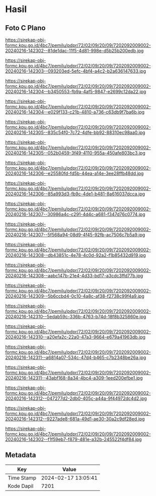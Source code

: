 # Hasil

## Foto C Plano

https://sirekap-obj-formc.kpu.go.id/4bc7/pemilu/pdpr/72/02/09/20/09/7202092009002-20240216-142302--81de1dac-11f5-4d81-998e-d5b25b200edb.jpg

https://sirekap-obj-formc.kpu.go.id/4bc7/pemilu/pdpr/72/02/09/20/09/7202092009002-20240216-142303--093203ed-5efc-4bf4-a4c2-b2a636147633.jpg

https://sirekap-obj-formc.kpu.go.id/4bc7/pemilu/pdpr/72/02/09/20/09/7202092009002-20240216-142304--b3450553-fb9a-4af5-9847-e2699c12da22.jpg

https://sirekap-obj-formc.kpu.go.id/4bc7/pemilu/pdpr/72/02/09/20/09/7202092009002-20240216-142304--e029f133-c21b-4810-a736-c63db9f7ba6b.jpg

https://sirekap-obj-formc.kpu.go.id/4bc7/pemilu/pdpr/72/02/09/20/09/7202092009002-20240216-142305--835c54f0-7c72-4dfe-bb92-88310ec98aa0.jpg

https://sirekap-obj-formc.kpu.go.id/4bc7/pemilu/pdpr/72/02/09/20/09/7202092009002-20240216-142305--052b0459-3f49-4110-955a-450afe803bc3.jpg

https://sirekap-obj-formc.kpu.go.id/4bc7/pemilu/pdpr/72/02/09/20/09/7202092009002-20240216-142306--e25580fd-fd5b-44ea-a14e-3ee28ffb48dd.jpg

https://sirekap-obj-formc.kpu.go.id/4bc7/pemilu/pdpr/72/02/09/20/09/7202092009002-20240216-142306--85a993d3-fb9c-4de1-b481-8a616037dcca.jpg

https://sirekap-obj-formc.kpu.go.id/4bc7/pemilu/pdpr/72/02/09/20/09/7202092009002-20240216-142307--30986a4c-c291-4d4c-a681-f347d76c0774.jpg

https://sirekap-obj-formc.kpu.go.id/4bc7/pemilu/pdpr/72/02/09/20/09/7202092009002-20240216-142307--5f568a94-08d9-4f45-92fb-ac7506c7b5a9.jpg

https://sirekap-obj-formc.kpu.go.id/4bc7/pemilu/pdpr/72/02/09/20/09/7202092009002-20240216-142308--db43851c-4e78-4c0d-92a2-f1b85432d919.jpg

https://sirekap-obj-formc.kpu.go.id/4bc7/pemilu/pdpr/72/02/09/20/09/7202092009002-20240216-142308--aabc147b-21e4-4d33-bd17-a3cdc3ffd77b.jpg

https://sirekap-obj-formc.kpu.go.id/4bc7/pemilu/pdpr/72/02/09/20/09/7202092009002-20240216-142309--5b6ccbd4-0c10-4a8c-af38-f2738c99f4a9.jpg

https://sirekap-obj-formc.kpu.go.id/4bc7/pemilu/pdpr/72/02/09/20/09/7202092009002-20240216-142310--5edab59c-336b-4763-b74d-18f8b325860e.jpg

https://sirekap-obj-formc.kpu.go.id/4bc7/pemilu/pdpr/72/02/09/20/09/7202092009002-20240216-142310--a20efa2c-22a0-47a3-9664-e679a41963db.jpg

https://sirekap-obj-formc.kpu.go.id/4bc7/pemilu/pdpr/72/02/09/20/09/7202092009002-20240216-142311--a6814a07-534c-47d4-b465-c7b2348be26a.jpg

https://sirekap-obj-formc.kpu.go.id/4bc7/pemilu/pdpr/72/02/09/20/09/7202092009002-20240216-142311--43abf168-8a34-4bc4-a309-1eed200efbe1.jpg

https://sirekap-obj-formc.kpu.go.id/4bc7/pemilu/pdpr/72/02/09/20/09/7202092009002-20240216-142312--047277d2-2db0-405c-a44a-9f44972dc4d2.jpg

https://sirekap-obj-formc.kpu.go.id/4bc7/pemilu/pdpr/72/02/09/20/09/7202092009002-20240216-142312--9227ade8-681a-49d1-ae30-30a2c9df28ed.jpg

https://sirekap-obj-formc.kpu.go.id/4bc7/pemilu/pdpr/72/02/09/20/09/7202092009002-20240216-142302--f1f59eb7-f879-481e-a32b-245522f4df84.jpg


## Metadata

| Key        | Value               |
| ---------- | ------------------- |
| Time Stamp | 2024-02-17 13:05:41 |
| Kode Dapil | 7201                |




